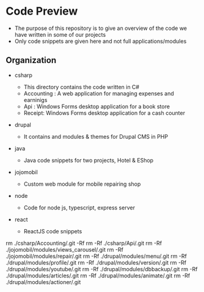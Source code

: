# Code Preview

- The purpose of this repository is to give an overview of the code we have written in some of our projects
- Only code snippets are given here and not full applications/modules

## Organization 

- csharp
    - This directory contains the code written in C#
    - Accounting : A web application for managing expenses and earninigs
    - Api : Windows Forms desktop application for a book store 
    - Receipt: Windows Forms desktop application for a cash counter  

- drupal
    - It contains and modules & themes for Drupal CMS in PHP

- java
    - Java code snippets for two projects, Hotel & EShop

- jojomobil
    - Custom web module for mobile repairing shop 

- node
    - Code for node js, typescript, express server

- react
    - ReactJS code snippets



rm ./csharp/Accounting/.git -Rf
rm -Rf ./csharp/Api/.git
rm -Rf ./jojomobil/modules/views_carousel/.git
rm -Rf ./jojomobil/modules/repair/.git
rm -Rf ./drupal/modules/menu/.git
rm -Rf ./drupal/modules/profile/.git
rm -Rf ./drupal/modules/version/.git
rm -Rf ./drupal/modules/youtube/.git
rm -Rf ./drupal/modules/dbbackup/.git
rm -Rf ./drupal/modules/articles/.git
rm -Rf ./drupal/modules/animate/.git
rm -Rf ./drupal/modules/actioner/.git